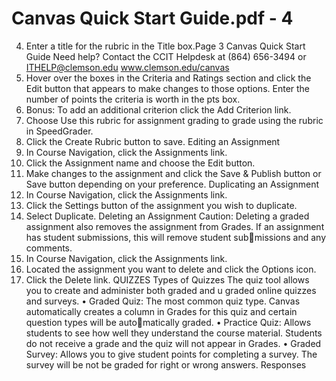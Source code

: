 # Canvas Quick Start Guide.pdf - 4

4. Enter a title for the rubric in the Title box.Page 3
Canvas Quick Start Guide
Need help? Contact the CCIT Helpdesk at (864) 656-3494 or ITHELP@clemson.edu www.clemson.edu/canvas
5. Hover over the boxes in the Criteria and Ratings section and click the Edit 
button that appears to make changes to those options. Enter the number of 
points the criteria is worth in the pts box.
6. Bonus: To add an additional criterion click the Add Criterion link.
7. Choose Use this rubric for assignment grading to grade using the rubric 
in SpeedGrader.
8. Click the Create Rubric button to save.
Editing an Assignment
1. In Course Navigation, click the Assignments link.
2. Click the Assignment name and choose the Edit button.
3. Make changes to the assignment and click the Save & Publish button or 
Save button depending on your preference.
Duplicating an Assignment
1. In Course Navigation, click the Assignments link.
2. Click the Settings button of the assignment you wish to duplicate.
3. Select Duplicate.
Deleting an Assignment
Caution: Deleting a graded assignment also removes the assignment from 
Grades. If an assignment has student submissions, this will remove student submissions and any comments.
1. In Course Navigation, click the Assignments link.
2. Located the assignment you want to delete and click the Options icon.
3. Click the Delete link.
QUIZZES
Types of Quizzes
The quiz tool allows you to create and administer both graded and u graded 
online quizzes and surveys.
• Graded Quiz: The most common quiz type. Canvas automatically creates 
a column in Grades for this quiz and certain question types will be automatically graded.
• Practice Quiz: Allows students to see how well they understand the 
course material. Students do not receive a grade and the quiz will not 
appear in Grades.
• Graded Survey: Allows you to give student points for completing a survey. 
The survey will be not be graded for right or wrong answers. Responses